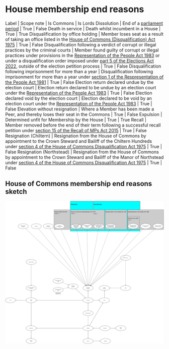 # House membership end reasons

Label | Scope note | Is Commons | Is Lords
Dissolution | End of a [parliament period](https://ukparliament.github.io/ontologies/time-period/time-period-ontology#d4e177) | True | False
Death in service | Death whilst incumbent in a House | True | True
Disqualification by office holding | Member loses seat as a result of taking an office listed in the [House of Commons (Disqualification) Act 1975](https://www.legislation.gov.uk/ukpga/1975/24/contents) | True | False
Disqualification following a verdict of corrupt or illegal practices by the criminal courts  |  Member found guilty of corrupt or illegal practices under provisions in the [Representation of the People Act 1983](https://www.legislation.gov.uk/ukpga/1983/2) or under a disqualification order imposed under [part 5 of the Elections Act 2022](https://www.legislation.gov.uk/ukpga/2022/37/part/5/enacted), outside of the election petition process | True | False
Disqualification following imprisonment for more than a year | Disqualification following imprisonment for more than a year under [section 1 of the Respresentation of the People Act 1981](https://www.legislation.gov.uk/ukpga/1981/34/section/1) | True | False
Election return declared undue by the election court | Election return declared to be undue by an election court under the [Representation of the People Act 1983](https://www.legislation.gov.uk/ukpga/1983/2) | True | False
Election declared void by the election court | Election declared to be void by an election court under the [Representation of the People Act 1983](https://www.legislation.gov.uk/ukpga/1983/2) | True | False
Elevation without resignation | Where a Member has been made a Peer, and thereby loses their seat in the Commons | True | False
Expulsion | Determined unfit for Membership by the House | True | True
Recall | Member removed before the end of their term following a successful recall petition under [section 15 of the Recall of MPs Act 2015](https://www.legislation.gov.uk/ukpga/2015/25/section/15/enacted) | True | False
Resignation (Chiltern) | Resignation from the House of Commons by appointment to the Crown Steward and Bailiff of the Chiltern Hundreds under [section 4 of the House of Commons Disqualification Act 1975](https://www.legislation.gov.uk/ukpga/1975/24/section/4) | True | False
Resignation (Northstead) | Resignation from the House of Commons by appointment to the Crown Steward and Bailiff of the Manor of Northstead under [section 4 of the House of Commons Disqualification Act 1975](https://www.legislation.gov.uk/ukpga/1975/24/section/4) | True | False

## House of Commons membership end reasons sketch

[![House of Commons House membership end reasons](end-reasons.svg)](end-reasons.svg)